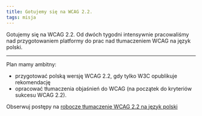 ```yaml
---
title: Gotujemy się na WCAG 2.2.
tags: misja
---
```


Gotujemy się na WCAG 2.2. Od dwóch tygodni intensywnie pracowaliśmy nad przygotowaniem platformy do prac nad tłumaczeniem WCAG na język polski. 

<!--more-->

---

Plan mamy ambitny:
- przygotować polską wersję WCAG 2.2, gdy tylko W3C opublikuje rekomendację
- opracować tłumaczenia objaśnień do WCAG (na początek do kryteriów sukcesu WCAG 2.2).

Obserwuj postępy na [robocze tłumaczenie WCAG 2.2 na język polski](https://wcag.irdpl.pl/guidelines/22/ )


